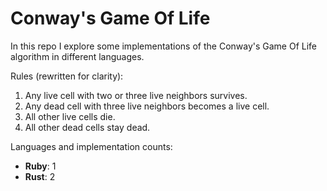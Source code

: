 # Conway's Game Of Life

In this repo I explore some implementations of the Conway's Game Of Life algorithm in different languages.

Rules (rewritten for clarity):

1. Any live cell with two or three live neighbors survives.
2. Any dead cell with three live neighbors becomes a live cell.
3. All other live cells die.
4. All other dead cells stay dead.

Languages and implementation counts:

* **Ruby**: 1
* **Rust**: 2
